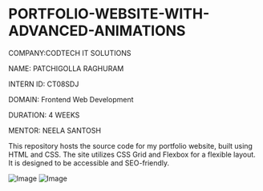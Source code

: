 # PORTFOLIO-WEBSITE-WITH-ADVANCED-ANIMATIONS

COMPANY:CODTECH IT SOLUTIONS

NAME: PATCHIGOLLA RAGHURAM

INTERN ID: CT08SDJ

DOMAIN: Frontend Web Development

DURATION: 4 WEEKS

MENTOR: NEELA SANTOSH

This repository hosts the source code for my portfolio website, built using HTML and CSS. The site utilizes CSS Grid and Flexbox for a flexible layout. It is designed to be accessible and SEO-friendly.

![Image](https://github.com/user-attachments/assets/f59eb882-124e-4a64-adaa-a0f3753c2e61)
![Image](https://github.com/user-attachments/assets/826c9bc1-ab65-4681-8953-95a3a49e0ae0)

